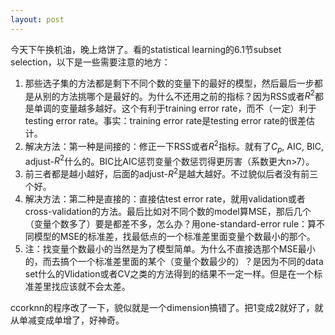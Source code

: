 ```yaml
---
layout: post
---
```



今天下午换机油，晚上烙饼了。看的statistical learning的6.1节subset selection，以下是一些需要注意的地方：

1. 那些选子集的方法都是剩下不同个数的变量下的最好的模型，然后最后一步都是从别的方法挑哪个是最好的。为什么不还用之前的指标？因为RSS或者$R^2$都是单调的变量越多越好。这个有利于training error rate，而不（一定）利于testing error rate。事实：training error rate是testing error rate的很差估计。
2. 解决方法：第一种是间接的：修正一下RSS或者$R^2$指标。就有了$C_p$, AIC, BIC, adjust-$R^2$什么的。BIC比AIC惩罚变量个数惩罚得更厉害（系数更大n>7）。
3. 前三者都是越小越好，后面的adjust-$R^2$是越大越好。不过貌似后者没有前三个好。
4. 解决方法：第二种是直接的：直接估test error rate，就用validation或者cross-validation的方法。最后比如对不同个数的model算MSE，那后几个（变量个数多了）要是都差不多，怎么办？用one-standard-error rule：算不同模型的MSE的标准差，找最低点的一个标准差里面变量个数最小的那个。
5. 注：找变量个数最小的当然是为了模型简单。为什么不直接选那个MSE最小的，而去搞个一个标准差里面的某个（变量个数最少的）？是因为不同的data set什么的Vlidation或者CV之类的方法得到的结果不一定一样。但是在一个标准差里找应该就不会太差。

ccorknn的程序改了一下，貌似就是一个dimension搞错了。把1变成2就好了，就从单减变成单增了，好神奇。